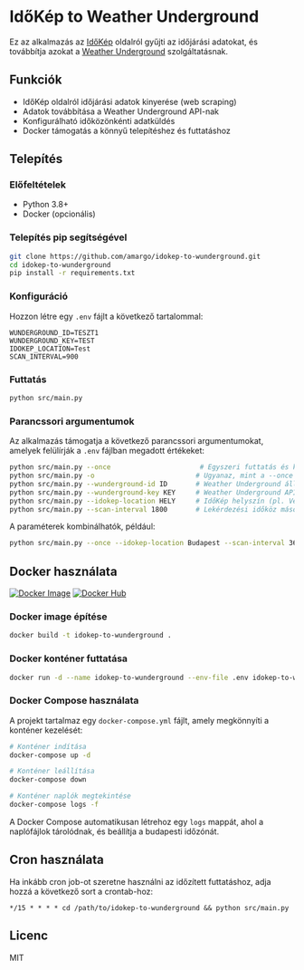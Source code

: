 # IdőKép to Weather Underground

Ez az alkalmazás az [IdőKép](https://www.idokep.hu) oldalról gyűjti az időjárási adatokat, és továbbítja azokat a [Weather Underground](https://www.wunderground.com) szolgáltatásnak.

## Funkciók

- IdőKép oldalról időjárási adatok kinyerése (web scraping)
- Adatok továbbítása a Weather Underground API-nak
- Konfigurálható időközönkénti adatküldés
- Docker támogatás a könnyű telepítéshez és futtatáshoz

## Telepítés

### Előfeltételek

- Python 3.8+
- Docker (opcionális)

### Telepítés pip segítségével

```bash
git clone https://github.com/amargo/idokep-to-wunderground.git
cd idokep-to-wunderground
pip install -r requirements.txt
```

### Konfiguráció

Hozzon létre egy `.env` fájlt a következő tartalommal:

```
WUNDERGROUND_ID=TESZT1
WUNDERGROUND_KEY=TEST
IDOKEP_LOCATION=Test
SCAN_INTERVAL=900
```

### Futtatás

```bash
python src/main.py
```

### Parancssori argumentumok

Az alkalmazás támogatja a következő parancssori argumentumokat, amelyek felülírják a `.env` fájlban megadott értékeket:

```bash
python src/main.py --once                      # Egyszeri futtatás és kilépés
python src/main.py -o                         # Ugyanaz, mint a --once
python src/main.py --wunderground-id ID       # Weather Underground állomás azonosító
python src/main.py --wunderground-key KEY     # Weather Underground API kulcs
python src/main.py --idokep-location HELY     # IdőKép helyszín (pl. Velence)
python src/main.py --scan-interval 1800       # Lekérdezési időköz másodpercben
```

A paraméterek kombinálhatók, például:

```bash
python src/main.py --once --idokep-location Budapest --scan-interval 3600
```

## Docker használata

[![Docker Image](https://github.com/amargo/idokep-to-wunderground/actions/workflows/ci.yml/badge.svg)](https://github.com/amargo/idokep-to-wunderground/pkgs/container/idokep-to-wunderground)
[![Docker Hub](https://img.shields.io/docker/v/gszoboszlai/idokep-to-wunderground?label=Docker%20Hub)](https://hub.docker.com/r/gszoboszlai/idokep-to-wunderground)

### Docker image építése

```bash
docker build -t idokep-to-wunderground .
```

### Docker konténer futtatása

```bash
docker run -d --name idokep-to-wunderground --env-file .env idokep-to-wunderground
```

### Docker Compose használata

A projekt tartalmaz egy `docker-compose.yml` fájlt, amely megkönnyíti a konténer kezelését:

```bash
# Konténer indítása
docker-compose up -d

# Konténer leállítása
docker-compose down

# Konténer naplók megtekintése
docker-compose logs -f
```

A Docker Compose automatikusan létrehoz egy `logs` mappát, ahol a naplófájlok tárolódnak, és beállítja a budapesti időzónát.

## Cron használata

Ha inkább cron job-ot szeretne használni az időzített futtatáshoz, adja hozzá a következő sort a crontab-hoz:

```
*/15 * * * * cd /path/to/idokep-to-wunderground && python src/main.py
```

## Licenc

MIT